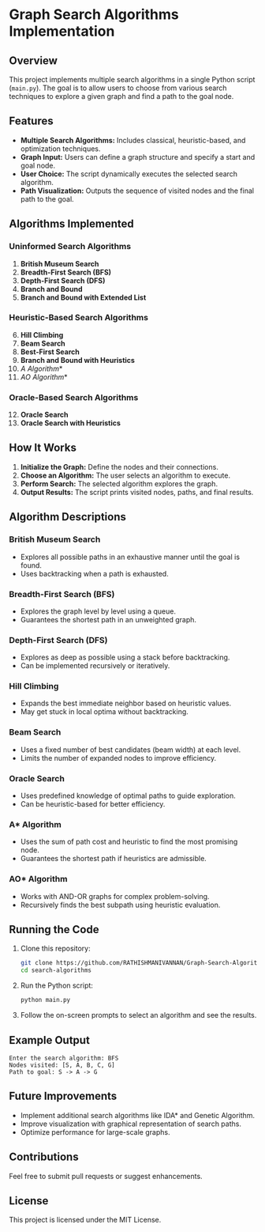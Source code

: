 # Graph Search Algorithms Implementation

## Overview
This project implements multiple search algorithms in a single Python script (`main.py`). The goal is to allow users to choose from various search techniques to explore a given graph and find a path to the goal node.

## Features
- **Multiple Search Algorithms:** Includes classical, heuristic-based, and optimization techniques.
- **Graph Input:** Users can define a graph structure and specify a start and goal node.
- **User Choice:** The script dynamically executes the selected search algorithm.
- **Path Visualization:** Outputs the sequence of visited nodes and the final path to the goal.

## Algorithms Implemented
### Uninformed Search Algorithms
1. **British Museum Search**
2. **Breadth-First Search (BFS)**
3. **Depth-First Search (DFS)**
4. **Branch and Bound**
5. **Branch and Bound with Extended List**

### Heuristic-Based Search Algorithms
6. **Hill Climbing**
7. **Beam Search**
8. **Best-First Search**
9. **Branch and Bound with Heuristics**
10. **A* Algorithm**
11. **AO* Algorithm**

### Oracle-Based Search Algorithms
12. **Oracle Search**
13. **Oracle Search with Heuristics**

## How It Works
1. **Initialize the Graph:** Define the nodes and their connections.
2. **Choose an Algorithm:** The user selects an algorithm to execute.
3. **Perform Search:** The selected algorithm explores the graph.
4. **Output Results:** The script prints visited nodes, paths, and final results.

## Algorithm Descriptions
### British Museum Search
- Explores all possible paths in an exhaustive manner until the goal is found.
- Uses backtracking when a path is exhausted.

### Breadth-First Search (BFS)
- Explores the graph level by level using a queue.
- Guarantees the shortest path in an unweighted graph.

### Depth-First Search (DFS)
- Explores as deep as possible using a stack before backtracking.
- Can be implemented recursively or iteratively.

### Hill Climbing
- Expands the best immediate neighbor based on heuristic values.
- May get stuck in local optima without backtracking.

### Beam Search
- Uses a fixed number of best candidates (beam width) at each level.
- Limits the number of expanded nodes to improve efficiency.

### Oracle Search
- Uses predefined knowledge of optimal paths to guide exploration.
- Can be heuristic-based for better efficiency.

### A* Algorithm
- Uses the sum of path cost and heuristic to find the most promising node.
- Guarantees the shortest path if heuristics are admissible.

### AO* Algorithm
- Works with AND-OR graphs for complex problem-solving.
- Recursively finds the best subpath using heuristic evaluation.

## Running the Code
1. Clone this repository:
   ```sh
   git clone https://github.com/RATHISHMANIVANNAN/Graph-Search-Algorithms.git
   cd search-algorithms
   ```
2. Run the Python script:
   ```sh
   python main.py
   ```
3. Follow the on-screen prompts to select an algorithm and see the results.

## Example Output
```
Enter the search algorithm: BFS
Nodes visited: [S, A, B, C, G]
Path to goal: S -> A -> G
```

## Future Improvements
- Implement additional search algorithms like IDA* and Genetic Algorithm.
- Improve visualization with graphical representation of search paths.
- Optimize performance for large-scale graphs.

## Contributions
Feel free to submit pull requests or suggest enhancements.

## License
This project is licensed under the MIT License.

